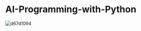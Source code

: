 AI-Programming-with-Python
===
![d67d1094](https://user-images.githubusercontent.com/103108988/165562644-17c2f116-d15c-49b9-bcb6-3f2a11fb5d6b.jpeg)
